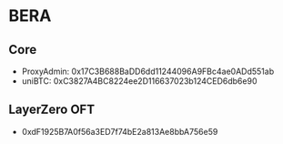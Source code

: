 # BERA

## Core

- ProxyAdmin: 0x17C3B688BaDD6dd11244096A9FBc4ae0ADd551ab
- uniBTC: 0xC3827A4BC8224ee2D116637023b124CED6db6e90

## LayerZero OFT

- 0xdF1925B7A0f56a3ED7f74bE2a813Ae8bbA756e59
